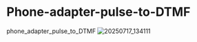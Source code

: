 # Phone-adapter-pulse-to-DTMF
phone_adapter_pulse_to_DTMF
![20250717_134111](https://github.com/user-attachments/assets/5c049d5e-9983-404a-aaa9-b2fccbe0cbd6)


